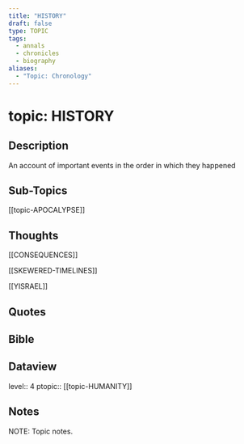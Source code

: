 ```yaml
---
title: "HISTORY"
draft: false
type: TOPIC
tags:
  - annals
  - chronicles
  - biography
aliases:
  - "Topic: Chronology"
---
```

# topic: HISTORY
## Description
An account of important events in the order in which they happened

## Sub-Topics
[[topic-APOCALYPSE]]

## Thoughts
[[CONSEQUENCES]]

[[SKEWERED-TIMELINES]]

[[YISRAEL]]

## Quotes

## Bible

## Dataview
level:: 4
ptopic:: [[topic-HUMANITY]]

## Notes
NOTE: Topic notes.